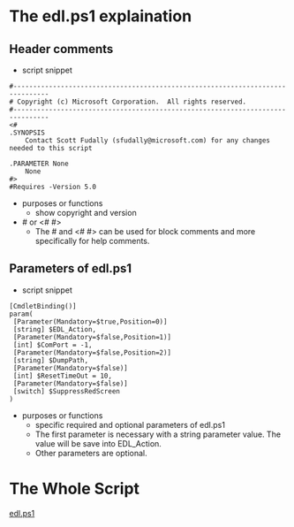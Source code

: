 # The edl.ps1 explaination

## Header comments
- script snippet
```
#-------------------------------------------------------------------------------
# Copyright (c) Microsoft Corporation.  All rights reserved.
#-------------------------------------------------------------------------------
<#
.SYNOPSIS
    Contact Scott Fudally (sfudally@microsoft.com) for any changes needed to this script

.PARAMETER None
    None
#>
#Requires -Version 5.0
```
- purposes or functions
  - show copyright and version
- \# or <# #>
  - The # and <# #> can be used for block comments and more specifically for help comments.


## Parameters of edl.ps1
- script snippet
```
[CmdletBinding()]
param(
 [Parameter(Mandatory=$true,Position=0)]
 [string] $EDL_Action,
 [Parameter(Mandatory=$false,Position=1)]
 [int] $ComPort = -1,
 [Parameter(Mandatory=$false,Position=2)]
 [string] $DumpPath,
 [Parameter(Mandatory=$false)]
 [int] $ResetTimeOut = 10,
 [Parameter(Mandatory=$false)]
 [switch] $SuppressRedScreen
)
```
- purposes or functions
  - specific required and optional parameters of edl.ps1
  - The first parameter is necessary with a string parameter value. The value will be save into EDL_Action.
  - Other parameters are optional.






# The Whole Script
[edl.ps1](/.attachments/edl-c605b535-8a60-4b16-830b-bdb0e97c0746.ps1)